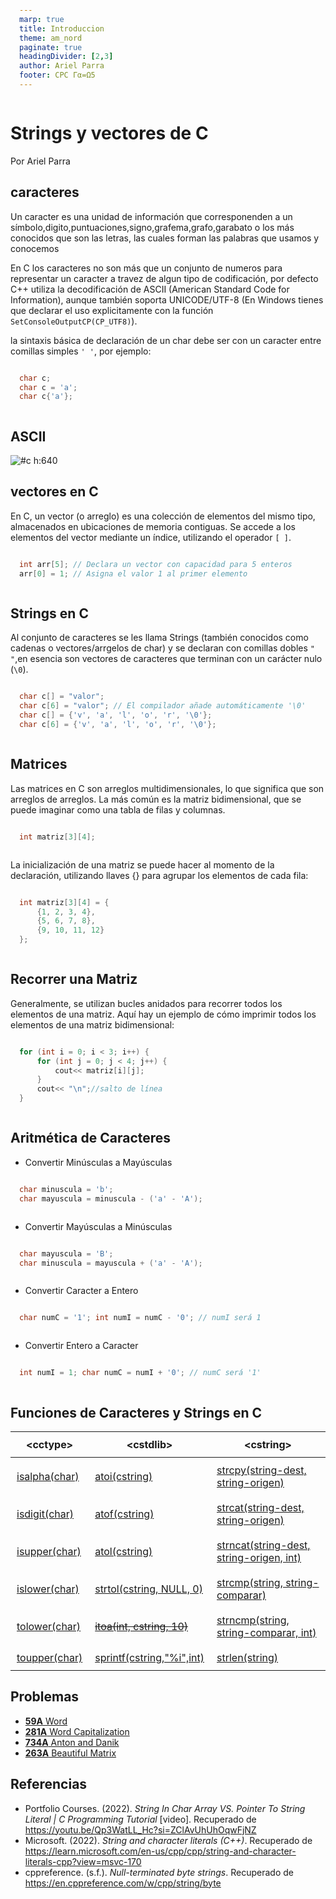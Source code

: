 ```yaml
---
marp: true
title: Introduccion
theme: am_nord
paginate: true
headingDivider: [2,3]
author: Ariel Parra
footer: CPC Γα=Ω5
---
```


<!-- _class: cover_a -->
<!-- _paginate: "" -->
<!-- _header: ![h:80](./img/GALLOS_black_rectangle_transparent.png) -->

# <!-- fit -->Strings y vectores de C

Por Ariel Parra

## caracteres

Un caracter es una unidad de información que corresponenden a un símbolo,digito,puntuaciones,signo,grafema,grafo,garabato o los más conocidos que son las letras, las cuales forman las palabras que usamos y conocemos

En C los caracteres no son más que un conjunto de numeros para representar un caracter a travez de algun tipo de codificación, por defecto C++ utiliza la decodificación de ASCII (American Standard Code for Information), aunque también soporta UNICODE/UTF-8 (En Windows tienes que declarar el uso explicitamente con la función `SetConsoleOutputCP(CP_UTF8)`).

la sintaxis básica de declaración de un char debe ser con un caracter entre comillas simples `' '`, por ejemplo:
```c++
char c; 
char c = 'a';
char c{'a'};
```

## ASCII

<!-- preguntar cuantos bits/bytes tenia un char y su relación con el ASCII -->

![#c h:640](https://www.asciitable.com/asciifull.gif)


## vectores en C

En C, un vector (o arreglo) es una colección de elementos del mismo tipo, almacenados en ubicaciones de memoria contiguas. Se accede a los elementos del vector mediante un índice, utilizando el operador `[ ]`.

```c++
int arr[5]; // Declara un vector con capacidad para 5 enteros
arr[0] = 1; // Asigna el valor 1 al primer elemento
```

## Strings en C

Al conjunto de caracteres se les llama Strings (también conocidos como cadenas o vectores/arrgelos de char) y se declaran con comillas dobles `" "`,en esencia son vectores de caracteres que terminan con un carácter nulo (`\0`).

```c++
char c[] = "valor";
char c[6] = "valor"; // El compilador añade automáticamente '\0'
char c[] = {'v', 'a', 'l', 'o', 'r', '\0'};
char c[6] = {'v', 'a', 'l', 'o', 'r', '\0'};
```

## Matrices

Las matrices en C son arreglos multidimensionales, lo que significa que son arreglos de arreglos. La más común es la matriz bidimensional, que se puede imaginar como una tabla de filas y columnas.


```c++
int matriz[3][4];
```
La inicialización de una matriz se puede hacer al momento de la declaración, utilizando llaves {} para agrupar los elementos de cada fila:

```c++
int matriz[3][4] = {
    {1, 2, 3, 4},
    {5, 6, 7, 8},
    {9, 10, 11, 12}
};
```

## Recorrer una Matriz

Generalmente, se utilizan bucles anidados para recorrer todos los elementos de una matriz. Aquí hay un ejemplo de cómo imprimir todos los elementos de una matriz bidimensional:

```c++
for (int i = 0; i < 3; i++) {
    for (int j = 0; j < 4; j++) {
        cout<< matriz[i][j];
    }
    cout<< "\n";//salto de línea
}
```

## Aritmética de Caracteres

<style scoped>
pre {
    margin: 0;
    padding: 14px;
}
</style>

- Convertir Minúsculas a Mayúsculas
```c++
char minuscula = 'b';
char mayuscula = minuscula - ('a' - 'A'); 
```
- Convertir Mayúsculas a Minúsculas
```c++
char mayuscula = 'B';
char minuscula = mayuscula + ('a' - 'A'); 
```
- Convertir Caracter a Entero
```c++
char numC = '1'; int numI = numC - '0'; // numI será 1
```
- Convertir Entero a Caracter
```c++
int numI = 1; char numC = numI + '0'; // numC será '1'
```


## Funciones de Caracteres y Strings en C

<style scoped>
th, td {
  padding: 10px;
}
</style>

\<cctype>      | \<cstdlib>                     | \<cstring>
---------------|--------------------------------|----------
[isalpha(char)](https://en.cppreference.com/w/c/string/byte/isalpha)  | [atoi(cstring)](https://en.cppreference.com/w/c/string/byte/atoi)                   | [strcpy(string-dest, string-origen)](https://en.cppreference.com/w/c/string/byte/strcpy)
[isdigit(char)](https://en.cppreference.com/w/c/string/byte/isdigit)  | [atof(cstring)](https://en.cppreference.com/w/c/string/byte/atof)                   | [strcat(string-dest, string-origen)](https://en.cppreference.com/w/c/string/byte/strcat)
[isupper(char)](https://en.cppreference.com/w/c/string/byte/isupper)  | [atol(cstring)](https://en.cppreference.com/w/c/string/byte/atol)                   | [strncat(string-dest, string-origen, int)](https://en.cppreference.com/w/c/string/byte/strncat)
[islower(char)](https://en.cppreference.com/w/c/string/byte/islower)  | [strtol(cstring, NULL, 0)](https://en.cppreference.com/w/c/string/byte/strtol)      | [strcmp(string, string-comparar)](https://en.cppreference.com/w/c/string/byte/strcmp)
[tolower(char)](https://en.cppreference.com/w/c/string/byte/tolower)  | <del>[itoa(int, cstring, 10)](https://cplusplus.com/reference/cstdlib/itoa/)</del> | [strncmp(string, string-comparar, int)](https://en.cppreference.com/w/c/string/byte/strn0cmp)
[toupper(char)](https://en.cppreference.com/w/c/string/byte/toupper)  | [sprintf(cstring,"%i",int)](https://en.cppreference.com/w/c/io/fprintf) | [strlen(string)](https://en.cppreference.com/w/c/string/byte/strlen)

## Problemas 

- [**59A** Word](https://codeforces.com/contest/59/problem/A)
- [**281A** Word Capitalization](https://codeforces.com/contest/281/problem/A)
- [**734A** Anton and Danik](https://codeforces.com/problemset/problem/734/A)
- [**263A** Beautiful Matrix](https://codeforces.com/contest/263/problem/A)


## Referencias

- Portfolio Courses. (2022). *String In Char Array VS. Pointer To String Literal | C Programming Tutorial* [video]. Recuperado de <https://youtu.be/Qp3WatLL_Hc?si=ZClAvUhUhOqwFjNZ>
- Microsoft. (2022). *String and character literals (C++)*. Recuperado de <https://learn.microsoft.com/en-us/cpp/cpp/string-and-character-literals-cpp?view=msvc-170>
- cppreference. (s.f.). *Null-terminated byte strings*. Recuperado de <https://en.cppreference.com/w/cpp/string/byte>

